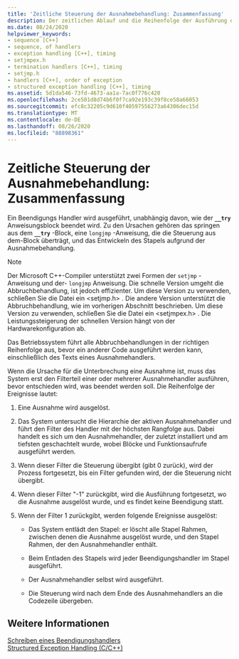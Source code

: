 ```yaml
---
title: 'Zeitliche Steuerung der Ausnahmebehandlung: Zusammenfassung'
description: Der zeitlichen Ablauf und die Reihenfolge der Ausführung der Ausnahmebehandlung in Microsoft C++.
ms.date: 08/24/2020
helpviewer_keywords:
- sequence [C++]
- sequence, of handlers
- exception handling [C++], timing
- setjmpex.h
- termination handlers [C++], timing
- setjmp.h
- handlers [C++], order of exception
- structured exception handling [C++], timing
ms.assetid: 5d1da546-73fd-4673-aa1a-7ac0f776c420
ms.openlocfilehash: 2ce501d8d74b6f0f7ca92e193c39f8ce58a66053
ms.sourcegitcommit: efc8c32205c9d610f40597556273a64306dec15d
ms.translationtype: MT
ms.contentlocale: de-DE
ms.lasthandoff: 08/26/2020
ms.locfileid: "88898361"
---
```

# <a name="timing-of-exception-handling-a-summary"></a>Zeitliche Steuerung der Ausnahmebehandlung: Zusammenfassung

Ein Beendigungs Handler wird ausgeführt, unabhängig davon, wie der **`__try`** Anweisungsblock beendet wird. Zu den Ursachen gehören das springen aus dem **`__try`** -Block, eine `longjmp` -Anweisung, die die Steuerung aus dem-Block überträgt, und das Entwickeln des Stapels aufgrund der Ausnahmebehandlung.

> [!NOTE]
> Der Microsoft C++-Compiler unterstützt zwei Formen der `setjmp` -Anweisung und der- `longjmp` Anweisung. Die schnelle Version umgeht die Abbruchbehandlung, ist jedoch effizienter. Um diese Version zu verwenden, schließen Sie die Datei ein \<setjmp.h> . Die andere Version unterstützt die Abbruchbehandlung, wie im vorherigen Abschnitt beschrieben. Um diese Version zu verwenden, schließen Sie die Datei ein \<setjmpex.h> . Die Leistungssteigerung der schnellen Version hängt von der Hardwarekonfiguration ab.

Das Betriebssystem führt alle Abbruchbehandlungen in der richtigen Reihenfolge aus, bevor ein anderer Code ausgeführt werden kann, einschließlich des Texts eines Ausnahmehandlers.

Wenn die Ursache für die Unterbrechung eine Ausnahme ist, muss das System erst den Filterteil einer oder mehrerer Ausnahmehandler ausführen, bevor entschieden wird, was beendet werden soll. Die Reihenfolge der Ereignisse lautet:

1. Eine Ausnahme wird ausgelöst.

1. Das System untersucht die Hierarchie der aktiven Ausnahmehandler und führt den Filter des Handler mit der höchsten Rangfolge aus. Dabei handelt es sich um den Ausnahmehandler, der zuletzt installiert und am tiefsten geschachtelt wurde, wobei Blöcke und Funktionsaufrufe ausgeführt werden.

1. Wenn dieser Filter die Steuerung übergibt (gibt 0 zurück), wird der Prozess fortgesetzt, bis ein Filter gefunden wird, der die Steuerung nicht übergibt.

1. Wenn dieser Filter "-1" zurückgibt, wird die Ausführung fortgesetzt, wo die Ausnahme ausgelöst wurde, und es findet keine Beendigung statt.

1. Wenn der Filter 1 zurückgibt, werden folgende Ereignisse ausgelöst:

   - Das System entlädt den Stapel: er löscht alle Stapel Rahmen, zwischen denen die Ausnahme ausgelöst wurde, und den Stapel Rahmen, der den Ausnahmehandler enthält.

   - Beim Entladen des Stapels wird jeder Beendigungshandler im Stapel ausgeführt.

   - Der Ausnahmehandler selbst wird ausgeführt.

   - Die Steuerung wird nach dem Ende des Ausnahmehandlers an die Codezeile übergeben.

## <a name="see-also"></a>Weitere Informationen

[Schreiben eines Beendigungshandlers](../cpp/writing-a-termination-handler.md)<br/>
[Structured Exception Handling (C/C++)](../cpp/structured-exception-handling-c-cpp.md)
